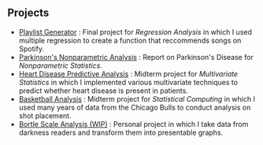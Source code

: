 ## Projects

* [Playlist Generator](https://github.com/jamesspalding/playlist-generator) : Final project for *Regression Analysis* in which I used multiple regression to create a function that reccommends songs on Spotify.
* [Parkinson's Nonparametric Analysis](https://jamesspalding.github.io/STAT447_Project1/) : Report on Parkinson's Disease for *Nonparametric Statistics*.
* [Heart Disease Predictive Analysis](https://github.com/jamesspalding/Heart-Disease-Predictions) : Midterm project for *Multivariate Statistics* in which I implemented various multivariate techniques to predict whether heart disease is present in patients.
* [Basketball Analysis](https://github.com/jamesspalding/Basketball-Analysis) : Midterm project for *Statistical Computing* in which I used many years of data from the Chicago Bulls to conduct analysis on shot placement.
* [Bortle Scale Analysis (WIP)](https://github.com/jamesspalding/LENSS) : Personal project in which I take data from darkness readers and transform them into presentable graphs.
